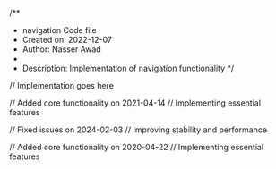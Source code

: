 /**
 * navigation Code file
 * Created on: 2022-12-07
 * Author: Nasser Awad
 *
 * Description: Implementation of navigation functionality
 */
 
// Implementation goes here


// Added core functionality on 2021-04-14
// Implementing essential features

// Fixed issues on 2024-02-03
// Improving stability and performance

// Added core functionality on 2020-04-22
// Implementing essential features
